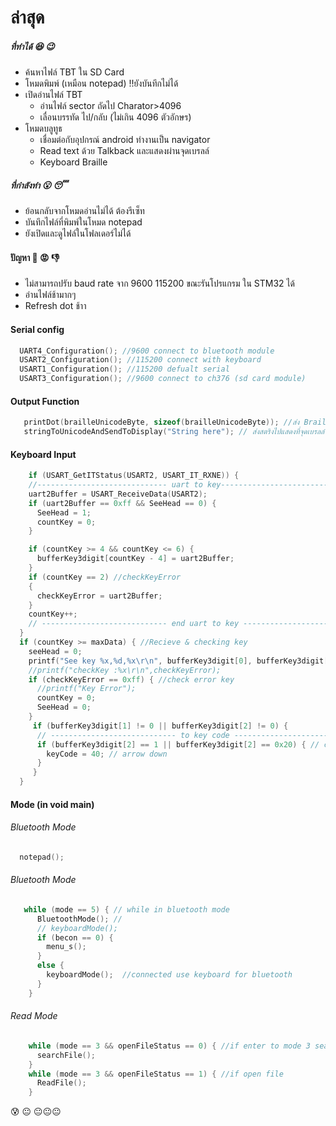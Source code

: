 # ล่าสุด


##### ที่ทำได้ :satisfied: :wink:

  - ค้นหาไฟล์ TBT ใน SD Card
  - โหมดพิมพ์ (เหมือน notepad) !!ยังบันทึกไม่ได้
  - เปิดอ่านไฟล์ TBT 
    -  อ่านไฟล์ sector ถัดไป Charator>4096 
    - เลื่อนบรรทัด ไป/กลับ (ไม่เกิน 4096 ตัวอักษร)
  - โหมดบลูทูธ
    - เชื่อมต่อกับอุปกรณ์ android ทำงานเป็น navigator 
    - Read text ด้วย Talkback และแสดงผ่านจุดเบรลล์
    - Keyboard Braille  
##### ที่กำลังทำ :open_mouth: :sleeping:
  - ย้อนกลับจากโหมดอ่านไม่ได้ ต้องรีเซ็ท
  - บันทึกไฟล์ที่พิมพ์ในโหมด notepad
  - ยังเปิดและดูไฟล์ในโฟลเดอร์ไม่ได้
#### ปัญหา :grimacing: :rage: :thumbsdown:
  - ไม่สามารถปรับ baud rate จาก 9600 115200 ขณะรันโปรแกรม ใน STM32 ได้
  - อ่านไฟล์ช้ามากๆ
  - Refresh dot ช้าา
  



#### Serial config 
```c
  UART4_Configuration(); //9600 connect to bluetooth module
  USART2_Configuration(); //115200 connect with keyboard
  USART1_Configuration(); //115200 defualt serial
  USART3_Configuration(); //9600 connect to ch376 (sd card module)
```

#### Output Function
```c
   printDot(brailleUnicodeByte, sizeof(brailleUnicodeByte)); //ส่ง Braille unicode ไปแสดงที่จุดเบรลล์
   stringToUnicodeAndSendToDisplay("String here"); // ส่งสตริงไปแสดงที่จุดเบรลล์
```
#### Keyboard Input 
```c
    if (USART_GetITStatus(USART2, USART_IT_RXNE)) {
    //----------------------------- uart to key--------------------------------
    uart2Buffer = USART_ReceiveData(USART2);                                //-
    if (uart2Buffer == 0xff && SeeHead == 0) {                              //-
      SeeHead = 1;                                                          //-
      countKey = 0;                                                         //-
    }                                                                       //-

    if (countKey >= 4 && countKey <= 6) {                                   //-
      bufferKey3digit[countKey - 4] = uart2Buffer;                          //-
    }
    if (countKey == 2) //checkKeyError
    {
      checkKeyError = uart2Buffer;
    }
    countKey++;
    // ---------------------------- end uart to key ----------------------------
  }
  if (countKey >= maxData) { //Recieve & checking key
    seeHead = 0;
    printf("See key %x,%d,%x\r\n", bufferKey3digit[0], bufferKey3digit[1], bufferKey3digit[2]);
    //printf("checkKey :%x\r\n",checkKeyError);
    if (checkKeyError == 0xff) { //check error key
      //printf("Key Error");
      countKey = 0;
      SeeHead = 0;
    }
     if (bufferKey3digit[1] != 0 || bufferKey3digit[2] != 0) {
      // ---------------------------- to key code -----------------------------
      if (bufferKey3digit[2] == 1 || bufferKey3digit[2] == 0x20) { // check key array mapping to 'keyCode'
        keyCode = 40; // arrow down
      }
     }
  }
```
#### Mode (in void main)
###### Bluetooth Mode
```c
  notepad();
```
###### Bluetooth Mode
```c
   while (mode == 5) { // while in bluetooth mode
      BluetoothMode(); // 
      // keyboardMode();
      if (becon == 0) { 
        menu_s();
      }
      else {
        keyboardMode();  //connected use keyboard for bluetooth
      }
    }
```
###### Read Mode
```c
    while (mode == 3 && openFileStatus == 0) { //if enter to mode 3 search file and display
      searchFile();
    }
    while (mode == 3 && openFileStatus == 1) { //if open file 
      ReadFile();
    }
```

:cold_sweat: :neutral_face: :neutral_face::neutral_face::neutral_face:
